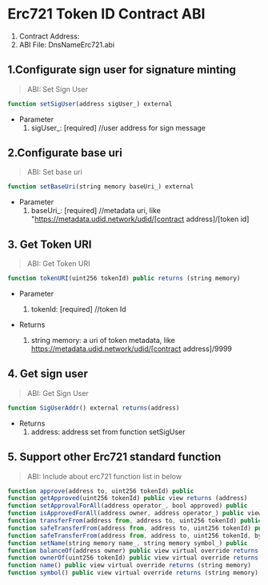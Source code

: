 <!-- span class="content-title"> Erc721 Token</span -->
# Erc721 Token ID Contract ABI
1. Contract Address: 
2. ABI File: DnsNameErc721.abi


## 1.Configurate sign user for signature minting

> ABI: Set Sign User


```js
function setSigUser(address sigUser_) external  
```

- Parameter
   1. sigUser_: [required] //user address for sign message

## 2.Configurate base uri 

> ABI: Set base uri

```js
function setBaseUri(string memory baseUri_) external 
```

- Parameter
   1. baseUri_: [required] //metadata uri, like "https://metadata.udid.network/udid/[contract address]/[token id]


## 3. Get Token URI

> ABI: Get Token URI

```js
function tokenURI(uint256 tokenId) public returns (string memory)
```

- Parameter
   1. tokenId: [required] //token Id

- Returns
   1. string memory: a uri of token metadata, like    https://metadata.udid.network/udid/[contract address]/9999


## 4. Get sign user

> ABI: Get Sign User

```js
function SigUserAddr() external returns(address)
```

- Returns
   1. address: address set from function setSigUser


## 5. Support other Erc721 standard function

> ABI: Include about erc721 function list in below


```js
function approve(address to, uint256 tokenId) public
function getApproved(uint256 tokenId) public view returns (address)
function setApprovalForAll(address operator_, bool approved) public
function isApprovedForAll(address owner, address operator_) public view returns (bool)
function transferFrom(address from, address to, uint256 tokenId) public
function safeTransferFrom(address from, address to, uint256 tokenId) public
function safeTransferFrom(address from, address to, uint256 tokenId, bytes memory data) public
function setName(string memory name_, string memory symbol_) public
function balanceOf(address owner) public view virtual override returns (uint256)
function ownerOf(uint256 tokenId) public view virtual override returns (address)
function name() public view virtual override returns (string memory)
function symbol() public view virtual override returns (string memory)

```
